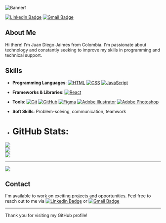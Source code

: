
![Banner1](https://github.com/JuanJaimes9/JuanJaimes9/assets/129762192/90186ed8-3220-4bb6-bf64-bda145a0afc3)

[![Linkedin Badge](https://img.shields.io/badge/-Juan%20Diego%20Jaimes-blue?style=flat-square&logo=Linkedin&logoColor=white&link=https://www.linkedin.com/in/juanjaimes99)](https://www.linkedin.com/in/juanjaimes99)
[![Gmail Badge](https://img.shields.io/badge/-juandiegojaimesp99@gmail.com-c14438?style=flat-square&logo=Gmail&logoColor=white&link=mailto:juandiegojaimesp99@gmail.com)](mailto:juandiegojaimesp99@gmail.com)

## About Me

Hi there! I'm Juan Diego Jaimes from Colombia. I'm passionate about technology and constantly seeking to improve my skills in programming and technical support.

## Skills

- **Programming Languages**: [![HTML](https://img.shields.io/badge/-HTML-orange?style=flat&logo=html5&logoColor=white)](https://www.w3.org/html/) 
[![CSS](https://img.shields.io/badge/-CSS-blue?style=flat&logo=css3&logoColor=white)](https://www.w3.org/Style/CSS/) 
[![JavaScript](https://img.shields.io/badge/-JavaScript-yellow?style=flat&logo=javascript&logoColor=white)](https://www.javascript.com/) 
- **Frameworks & Libraries**: [![React](https://img.shields.io/badge/-React-blue?style=flat&logo=react&logoColor=white)](https://reactjs.org/)
- **Tools**: [![Git](https://img.shields.io/badge/-Git-orange?style=flat&logo=git&logoColor=white)](https://git-scm.com/) 
[![GitHub](https://img.shields.io/badge/-GitHub-black?style=flat&logo=github&logoColor=white)](https://github.com/) 
[![Figma](https://img.shields.io/badge/-Figma-purple?style=flat&logo=figma&logoColor=white)](https://www.figma.com/) 
[![Adobe Illustrator](https://img.shields.io/badge/-Illustrator-orange?style=flat&logo=adobe-illustrator&logoColor=white)](https://www.adobe.com/products/illustrator.html) 
[![Adobe Photoshop](https://img.shields.io/badge/-Photoshop-blue?style=flat&logo=adobe-photoshop&logoColor=white)](https://www.adobe.com/products/photoshop.html) 

- **Soft Skills**: Problem-solving, communication, teamwork

- #  GitHub Stats:
![](https://github-readme-stats.vercel.app/api?username=JuanJaimes9&theme=dark&hide_border=false&include_all_commits=false&count_private=false)<br/>
![](https://github-readme-streak-stats.herokuapp.com/?user=JuanJaimes9&theme=dark&hide_border=false)<br/>
![](https://github-readme-stats.vercel.app/api/top-langs/?username=JuanJaimes9&theme=dark&hide_border=false&include_all_commits=false&count_private=false&layout=compact)

---
[![](https://visitcount.itsvg.in/api?id=JuanJaimes9&icon=0&color=0)](https://visitcount.itsvg.in)

<!-- Proudly created with GPRM ( https://gprm.itsvg.in ) -->


## Contact

I'm available to work on exciting projects and opportunities. Feel free to reach out to me via [![Linkedin Badge](https://img.shields.io/badge/-LinkedIn-blue?style=flat-square&logo=Linkedin&logoColor=white&link=https://www.linkedin.com/in/juanjaimes99)](https://www.linkedin.com/in/juanjaimes99) or 
[![Gmail Badge](https://img.shields.io/badge/-Email-c14438?style=flat-square&logo=Gmail&logoColor=white&link=mailto:juandiegojaimesp99@gmail.com)](mailto:juandiegojaimesp99@gmail.com)


---

Thank you for visiting my GitHub profile!
